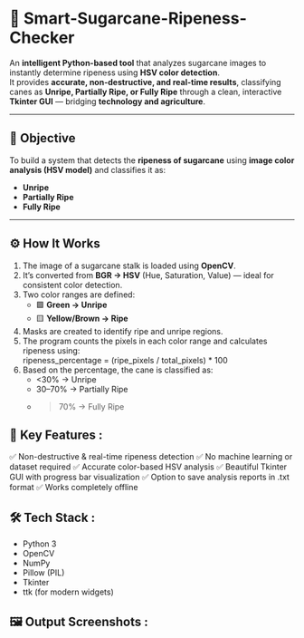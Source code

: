 # 🌾 Smart-Sugarcane-Ripeness-Checker

An **intelligent Python-based tool** that analyzes sugarcane images to instantly determine ripeness using **HSV color detection**.  
It provides **accurate, non-destructive, and real-time results**, classifying canes as **Unripe, Partially Ripe, or Fully Ripe** through a clean, interactive **Tkinter GUI** — bridging **technology and agriculture**.

---

## 🎯 Objective
To build a system that detects the **ripeness of sugarcane** using **image color analysis (HSV model)** and classifies it as:
- **Unripe**
- **Partially Ripe**
- **Fully Ripe**

---

## ⚙️ How It Works
1. The image of a sugarcane stalk is loaded using **OpenCV**.  
2. It’s converted from **BGR → HSV** (Hue, Saturation, Value) — ideal for consistent color detection.  
3. Two color ranges are defined:  
   - 🟩 **Green → Unripe**  
   - 🟨 **Yellow/Brown → Ripe**  
4. Masks are created to identify ripe and unripe regions.  
5. The program counts the pixels in each color range and calculates ripeness using:  
   ripeness_percentage = (ripe_pixels / total_pixels) * 100
6. Based on the percentage, the cane is classified as:
    - <30% → Unripe
    - 30–70% → Partially Ripe
    - >70% → Fully Ripe

## 🧩 Key Features :

✅ Non-destructive & real-time ripeness detection
✅ No machine learning or dataset required
✅ Accurate color-based HSV analysis
✅ Beautiful Tkinter GUI with progress bar visualization
✅ Option to save analysis reports in .txt format
✅ Works completely offline

## 🛠️ Tech Stack :
  - Python 3
  - OpenCV
  - NumPy
  - Pillow (PIL)
  - Tkinter
  - ttk (for modern widgets)

## 🖼️ Output Screenshots :
